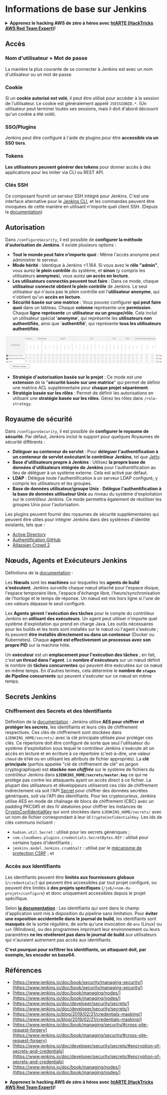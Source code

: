 # Informations de base sur Jenkins

<details>

<summary><strong>Apprenez le hacking AWS de zéro à héros avec</strong> <a href="https://training.hacktricks.xyz/courses/arte"><strong>htARTE (HackTricks AWS Red Team Expert)</strong></a><strong>!</strong></summary>

Autres moyens de soutenir HackTricks :

* Si vous souhaitez voir votre **entreprise annoncée dans HackTricks** ou **télécharger HackTricks en PDF**, consultez les [**PLANS D'ABONNEMENT**](https://github.com/sponsors/carlospolop) !
* Obtenez le [**swag officiel PEASS & HackTricks**](https://peass.creator-spring.com)
* Découvrez [**La Famille PEASS**](https://opensea.io/collection/the-peass-family), notre collection de [**NFTs**](https://opensea.io/collection/the-peass-family) exclusifs
* **Rejoignez le** 💬 [**groupe Discord**](https://discord.gg/hRep4RUj7f) ou le [**groupe telegram**](https://t.me/peass) ou **suivez** moi sur **Twitter** 🐦 [**@carlospolopm**](https://twitter.com/carlospolopm)**.**
* **Partagez vos astuces de hacking en soumettant des PRs aux dépôts github** [**HackTricks**](https://github.com/carlospolop/hacktricks) et [**HackTricks Cloud**](https://github.com/carlospolop/hacktricks-cloud).

</details>

## Accès

### Nom d'utilisateur + Mot de passe

La manière la plus courante de se connecter à Jenkins est avec un nom d'utilisateur ou un mot de passe.

### Cookie

Si un **cookie autorisé est volé**, il peut être utilisé pour accéder à la session de l'utilisateur. Le cookie est généralement appelé `JSESSIONID.*`. (Un utilisateur peut terminer toutes ses sessions, mais il doit d'abord découvrir qu'un cookie a été volé).

### SSO/Plugins

Jenkins peut être configuré à l'aide de plugins pour être **accessible via un SSO tiers**.

### Tokens

**Les utilisateurs peuvent générer des tokens** pour donner accès à des applications pour les imiter via CLI ou REST API.

### Clés SSH

Ce composant fournit un serveur SSH intégré pour Jenkins. C'est une interface alternative pour le [Jenkins CLI](https://www.jenkins.io/doc/book/managing/cli/), et les commandes peuvent être invoquées de cette manière en utilisant n'importe quel client SSH. (Depuis la [documentation](https://plugins.jenkins.io/sshd/))

## Autorisation

Dans `/configureSecurity`, il est possible de **configurer la méthode d'autorisation de Jenkins**. Il existe plusieurs options :

* **Tout le monde peut faire n'importe quoi** : Même l'accès anonyme peut administrer le serveur.
* **Mode hérité** : Identique à Jenkins <1.164. Si vous avez le **rôle "admin"**, vous aurez **le plein contrôle** du système, et **sinon** (y compris les utilisateurs **anonymes**), vous aurez **un accès en lecture**.
* **Les utilisateurs connectés peuvent tout faire** : Dans ce mode, chaque **utilisateur connecté obtient le plein contrôle** de Jenkins. Le seul utilisateur qui n'aura pas le plein contrôle est l'**utilisateur anonyme**, qui n'obtient qu'un **accès en lecture**.
* **Sécurité basée sur une matrice** : Vous pouvez configurer **qui peut faire quoi** dans un tableau. Chaque **colonne** représente une **permission**. Chaque **ligne** **représente** un **utilisateur ou un groupe/rôle**. Cela inclut un utilisateur spécial '**anonyme**', qui représente les **utilisateurs non authentifiés**, ainsi que '**authentifié**', qui représente **tous les utilisateurs authentifiés**.

![](<../../.gitbook/assets/image (40).png>)

* **Stratégie d'autorisation basée sur le projet** : Ce mode est une **extension** de la "**sécurité basée sur une matrice**" qui permet de définir une matrice ACL supplémentaire pour **chaque projet séparément**.
* **Stratégie basée sur les rôles** : Permet de définir les autorisations en utilisant une **stratégie basée sur les rôles**. Gérez les rôles dans `/role-strategy`.

## **Royaume de sécurité**

Dans `/configureSecurity`, il est possible de **configurer le royaume de sécurité**. Par défaut, Jenkins inclut le support pour quelques Royaumes de sécurité différents :

* **Déléguer au conteneur de servlet** : Pour **déléguer l'authentification à un conteneur de servlet exécutant le contrôleur Jenkins**, tel que [Jetty](https://www.eclipse.org/jetty/).
* **Base d'utilisateurs propre à Jenkins** : Utilisez **la propre base de données d'utilisateurs intégrée de Jenkins** pour l'authentification au lieu de déléguer à un système externe. Cela est activé par défaut.
* **LDAP** : Délègue toute l'authentification à un serveur LDAP configuré, y compris les utilisateurs et les groupes.
* **Base de données utilisateur/groupe Unix** : **Délègue l'authentification à la base de données utilisateur Unix** au niveau du système d'exploitation sur le contrôleur Jenkins. Ce mode permettra également de réutiliser les groupes Unix pour l'autorisation.

Les plugins peuvent fournir des royaumes de sécurité supplémentaires qui peuvent être utiles pour intégrer Jenkins dans des systèmes d'identité existants, tels que :

* [Active Directory](https://plugins.jenkins.io/active-directory)
* [Authentification GitHub](https://plugins.jenkins.io/github-oauth)
* [Atlassian Crowd 2](https://plugins.jenkins.io/crowd2)

## Nœuds, Agents et Exécuteurs Jenkins

Définitions de la [documentation](https://www.jenkins.io/doc/book/managing/nodes/) :

Les **Nœuds** sont les **machines** sur lesquelles les **agents de build s'exécutent**. Jenkins surveille chaque nœud attaché pour l'espace disque, l'espace temporaire libre, l'espace d'échange libre, l'heure/synchronisation de l'horloge et le temps de réponse. Un nœud est mis hors ligne si l'une de ces valeurs dépasse le seuil configuré.

Les **Agents** **gèrent** l'**exécution des tâches** pour le compte du contrôleur Jenkins en **utilisant des exécuteurs**. Un agent peut utiliser n'importe quel système d'exploitation qui prend en charge Java. Les outils nécessaires pour les builds et les tests sont installés sur le nœud où l'agent s'exécute ; ils peuvent **être installés directement ou dans un conteneur** (Docker ou Kubernetes). Chaque **agent est effectivement un processus avec son propre PID** sur la machine hôte.

Un **exécuteur** est un **emplacement pour l'exécution des tâches** ; en fait, c'est **un thread dans l'agent**. Le **nombre d'exécuteurs** sur un nœud définit le nombre de **tâches concurrentes** qui peuvent être exécutées sur ce nœud en même temps. En d'autres termes, cela détermine le **nombre de `stages` de Pipeline concurrents** qui peuvent s'exécuter sur ce nœud en même temps.

## Secrets Jenkins

### Chiffrement des Secrets et des Identifiants

Définition de la [documentation](https://www.jenkins.io/doc/developer/security/secrets/#encryption-of-secrets-and-credentials) :
Jenkins utilise **AES pour chiffrer et protéger les secrets**, les identifiants et leurs clés de chiffrement respectives. Ces clés de chiffrement sont stockées dans `$JENKINS_HOME/secrets/` avec la clé principale utilisée pour protéger ces clés. Ce répertoire doit être configuré de sorte que seul l'utilisateur du système d'exploitation sous lequel le contrôleur Jenkins s'exécute ait un accès en lecture et en écriture à ce répertoire (c'est-à-dire, une valeur `chmod` de `0700` ou en utilisant les attributs de fichier appropriés). La **clé principale** (parfois appelée "clé de chiffrement de clé" en jargon cryptographique) est **stockée** _**non chiffrée**_ sur le système de fichiers du contrôleur Jenkins dans **`$JENKINS_HOME/secrets/master.key`** ce qui ne protège pas contre les attaquants ayant un accès direct à ce fichier. La plupart des utilisateurs et développeurs utiliseront ces clés de chiffrement indirectement via soit l'API [Secret](https://javadoc.jenkins.io/byShortName/Secret) pour chiffrer des données secrètes génériques, soit via l'API des identifiants. Pour les cryptocurieux, Jenkins utilise AES en mode de chaînage de blocs de chiffrement (CBC) avec un padding PKCS#5 et des IV aléatoires pour chiffrer les instances de [CryptoConfidentialKey](https://javadoc.jenkins.io/byShortName/CryptoConfidentialKey) qui sont stockées dans `$JENKINS_HOME/secrets/` avec un nom de fichier correspondant à leur id `CryptoConfidentialKey`. Les ids de clés communs incluent :

* `hudson.util.Secret` : utilisé pour les secrets génériques ;
* `com.cloudbees.plugins.credentials.SecretBytes.KEY` : utilisé pour certains types d'identifiants ;
* `jenkins.model.Jenkins.crumbSalt` : utilisé par le [mécanisme de protection CSRF](https://www.jenkins.io/doc/book/managing/security/#cross-site-request-forgery) ; et

### Accès aux Identifiants

Les identifiants peuvent être **limités aux fournisseurs globaux** (`/credentials/`) qui peuvent être accessibles par tout projet configuré, ou peuvent être limités à **des projets spécifiques** (`/job/<nom-du-projet>/configure`) et donc uniquement accessibles depuis le projet spécifique.

Selon [**la documentation**](https://www.jenkins.io/blog/2019/02/21/credentials-masking/) : Les identifiants qui sont dans le champ d'application sont mis à disposition du pipeline sans limitation. Pour **éviter une exposition accidentelle dans le journal de build**, les identifiants sont **masqués** de la sortie régulière, de sorte qu'une invocation de `env` (Linux) ou `set` (Windows), ou des programmes imprimant leur environnement ou leurs paramètres **ne les révéleront pas dans le journal de build** aux utilisateurs qui n'auraient autrement pas accès aux identifiants.

**C'est pourquoi pour exfiltrer les identifiants, un attaquant doit, par exemple, les encoder en base64.**

## Références

* [https://www.jenkins.io/doc/book/security/managing-security/](https://www.jenkins.io/doc/book/security/managing-security/)
* [https://www.jenkins.io/doc/book/managing/nodes/](https://www.jenkins.io/doc/book/managing/nodes/)
* [https://www.jenkins.io/doc/developer/security/secrets/](https://www.jenkins.io/doc/developer/security/secrets/)
* [https://www.jenkins.io/blog/2019/02/21/credentials-masking/](https://www.jenkins.io/blog/2019/02/21/credentials-masking/)
* [https://www.jenkins.io/doc/book/managing/security/#cross-site-request-forgery](https://www.jenkins.io/doc/book/managing/security/#cross-site-request-forgery)
* [https://www.jenkins.io/doc/developer/security/secrets/#encryption-of-secrets-and-credentials](https://www.jenkins.io/doc/developer/security/secrets/#encryption-of-secrets-and-credentials)
* [https://www.jenkins.io/doc/book/managing/nodes/](https://www.jenkins.io/doc/book/managing/nodes/)

<details>

<summary><strong>Apprenez le hacking AWS de zéro à héros avec</strong> <a href="https://training.hacktricks.xyz/courses/arte"><strong>htARTE (HackTricks AWS Red Team Expert)</strong></a><strong>!</strong></summary>

Autres moyens de soutenir HackTricks :

* Si vous souhaitez voir votre **entreprise annoncée dans HackTricks** ou **télécharger HackTricks en PDF**, consultez les [**PLANS D'ABONNEMENT**](https://github.com/sponsors/carlospolop) !
* Obtenez le [**swag officiel PEASS & HackTricks**](https://peass.creator-spring.com)
* Découvrez [**La Famille PEASS**](https://opensea.io/collection/the-peass-family), notre collection de [**NFTs**](https://opensea.io/collection/the-peass-family) exclusifs
* **Rejoignez le** 💬 [**groupe Discord**](https://discord.gg/hRep4RUj7f) ou le [**groupe telegram**](https://t.me/peass) ou **suivez** moi sur **Twitter** 🐦 [**@carlospolopm**](https://twitter.com/carlospolopm)**.**
* **Partagez vos astuces de hacking en soumettant des PRs aux dépôts github** [**HackTricks**](https://github.com/carlospolop/hacktricks) et [**HackTricks Cloud**](https://github.com/carlospolop/hacktricks-cloud).

</details>
